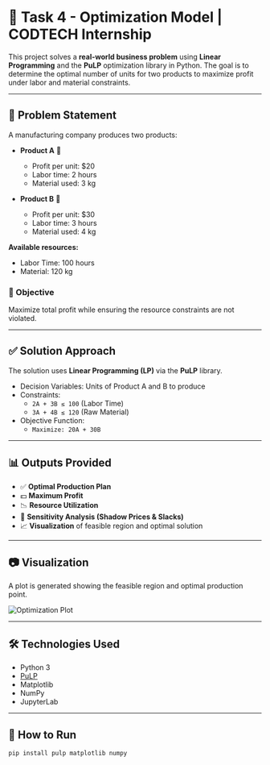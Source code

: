 # 🚀 Task 4 - Optimization Model | CODTECH Internship

This project solves a **real-world business problem** using **Linear Programming** and the **PuLP** optimization library in Python. The goal is to determine the optimal number of units for two products to maximize profit under labor and material constraints.

---

## 🧠 Problem Statement

A manufacturing company produces two products:

- **Product A** 🧱
  - Profit per unit: $20
  - Labor time: 2 hours
  - Material used: 3 kg

- **Product B** 🔩
  - Profit per unit: $30
  - Labor time: 3 hours
  - Material used: 4 kg

**Available resources:**
- Labor Time: 100 hours
- Material: 120 kg

### 🎯 Objective
Maximize total profit while ensuring the resource constraints are not violated.

---

## ✅ Solution Approach

The solution uses **Linear Programming (LP)** via the **PuLP** library.

- Decision Variables: Units of Product A and B to produce
- Constraints:
  - `2A + 3B ≤ 100` (Labor Time)
  - `3A + 4B ≤ 120` (Raw Material)
- Objective Function:
  - `Maximize: 20A + 30B`

---

## 📊 Outputs Provided

- ✅ **Optimal Production Plan**
- 💵 **Maximum Profit**
- 📉 **Resource Utilization**
- 🔎 **Sensitivity Analysis (Shadow Prices & Slacks)**
- 📈 **Visualization** of feasible region and optimal solution

---

## 📷 Visualization

A plot is generated showing the feasible region and optimal production point.

![Optimization Plot](production_optimization.png)

---

## 🛠️ Technologies Used

- Python 3
- [PuLP](https://coin-or.github.io/pulp/)
- Matplotlib
- NumPy
- JupyterLab

---

## 📁 How to Run

```bash
pip install pulp matplotlib numpy
